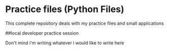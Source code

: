 # Practice files (Python Files)

This complete repository deals with my practice files and small applications

##local developer practice session

Don't mind i'm writing whatever i would like to write here
